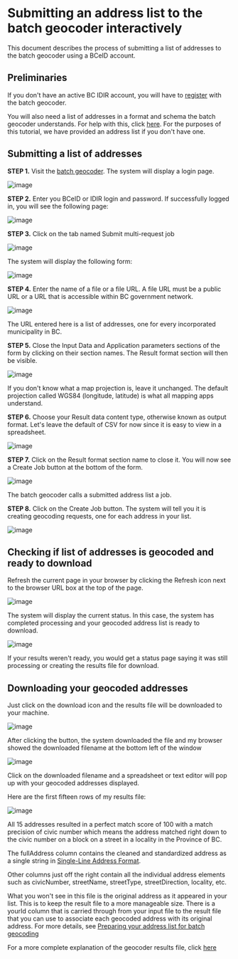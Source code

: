 # Submitting an address list to the batch geocoder interactively

This document describes the process of submitting a list of addresses to the batch geocoder using a BCeID account.

## Preliminaries

If you don't have an active BC IDIR account, you will have to [register](https://github.com/bcgov/ols-geocoder/blob/gh-pages/bc-location-services/batch-geocoder-registration.md) with the batch geocoder.

You will also need a list of addresses in a format and schema the batch geocoder understands.  For help with this, click [here](https://www2.gov.bc.ca/assets/gov/data/geographic/location-services/geocoder/batch_address_data_prep.pdf). For the purposes of this tutorial, we have provided an address list if you don't have one.

## Submitting a list of addresses

**STEP 1.** Visit the [batch geocoder](https://apps.gov.bc.ca/pub/cpf/secure/ws/apps/geocoder/). The system will display a login page.

![image](https://user-images.githubusercontent.com/11318574/106337878-60654780-62cd-11eb-9ee7-fa20b5c1cdab.png)

**STEP 2.** Enter you BCeID or IDIR login and password. If successfully logged in, you will see the following page:

![image](https://user-images.githubusercontent.com/11318574/106338032-c81b9280-62cd-11eb-82dd-30f6b12e4367.png)


**STEP 3.** Click on the tab named Submit multi-request job

![image](https://user-images.githubusercontent.com/11318574/106338121-f4371380-62cd-11eb-9f24-c4553ea9c92f.png)
  
The system will display the following form:

![image](https://user-images.githubusercontent.com/11318574/106338197-29436600-62ce-11eb-90aa-f58edada19b9.png)

**STEP 4.** Enter the name of a file or a file URL. A file URL must be a public URL or a URL that is accessible within BC government network.

![image](https://user-images.githubusercontent.com/11318574/106338415-c3a3a980-62ce-11eb-806d-7545e0fda5dd.png)

The URL entered here is a list of addresses, one for every incorporated municipality in BC.

**STEP 5.** Close the Input Data and Application parameters sections of the form by clicking on their section names. The Result format section will then be visible.

![image](https://user-images.githubusercontent.com/11318574/106338675-59d7cf80-62cf-11eb-80ad-5adb8116f5eb.png)

If you don't know what a map projection is, leave it unchanged. The default projection called WGS84 (longitude, latitude) is what all mapping apps understand.

**STEP 6.** Choose your Result data content type, otherwise known as output format. Let's leave the default of CSV for now since it is easy to view in a spreadsheet. 

![image](https://user-images.githubusercontent.com/11318574/106339855-caccb680-62d2-11eb-8186-139bb9f18304.png)

**STEP 7.** Click on the Result format section name to close it. You will now see a Create Job button at the bottom of the form.

![image](https://user-images.githubusercontent.com/11318574/106339936-154e3300-62d3-11eb-84c7-8823851f6556.png)

The batch geocoder calls a submitted address list a job. 

**STEP 8.** Click on the Create Job button. The system will tell you it is creating geocoding requests, one for each address in your list.

![image](https://user-images.githubusercontent.com/11318574/106340033-69591780-62d3-11eb-9525-7ed62fb24f44.png)


## Checking if list of addresses is geocoded and ready to download

Refresh the current page in your browser by clicking the Refresh icon next to the browser URL box at the top of the page.

![image](https://user-images.githubusercontent.com/11318574/106341962-0b7bfe00-62da-11eb-9d7b-f4b990f10153.png)

The system will display the current status. In this case, the system has completed processing and your geocoded address list is ready to download.

![image](https://user-images.githubusercontent.com/11318574/106342080-7af1ed80-62da-11eb-8806-c73474f0bc13.png)

If your results weren't ready, you would get a status page saying it was still processing or creating the results file for download.

## Downloading your geocoded addresses

Just click on the download icon and the results file will be downloaded to your machine.

![image](https://user-images.githubusercontent.com/11318574/106342178-de7c1b00-62da-11eb-80e7-cbd7c8e9ec24.png)

After clicking the button, the system downloaded the file and my browser showed the downloaded filename at the bottom left of the window

![image](https://user-images.githubusercontent.com/11318574/106342241-226f2000-62db-11eb-8b42-a1dd8eda2a4d.png)

Click on the downloaded filename and a spreadsheet or text editor will pop up with your geocoded addresses displayed.

Here are the first fifteen rows of my results file:

![image](https://user-images.githubusercontent.com/11318574/106342425-d83a6e80-62db-11eb-9e65-b6f16b3de0a0.png)

All 15 addresses resulted in a perfect match score of 100 with a match precision of civic number which means the address matched right down to the civic number on a block on a street in a locality in the Province of BC. 

The fullAddress column contains the cleaned and standardized address as a single string in [Single-Line Address Format](https://github.com/bcgov/ols-geocoder/blob/gh-pages/singleLineAddressFormat.md).

Other columns just off the right contain all the individual address elements such as civicNumber, streetName, streetType, streetDirection, locality, etc.

What you won't see in this file is the original address as it appeared in your list. This is to keep the result file to a more manageable size. There is a yourId column that is carried through from your input file to the result file that you can use to associate each geocoded address with its original address. For more details, see [Preparing your address list for batch geocoding](https://www2.gov.bc.ca/assets/gov/data/geographic/location-services/geocoder/batch_address_data_prep.pdf)

For a more complete explanation of the geocoder results file, click [here](https://www2.gov.bc.ca/assets/gov/data/geographic/location-services/geocoder/understanding_geocoder_results.pdf)
